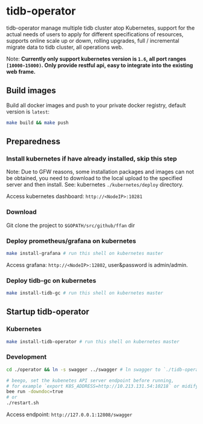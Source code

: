 # tidb-operator

tidb-operator manage multiple tidb cluster atop Kubernetes, support for the actual needs of users to apply for different specifications of resources, supports online scale up or dowm, rolling upgrades, full / incremental migrate data to tidb cluster, all operations web.

Note: **Currently only support kubernetes version is `1.6`, all port ranges `[10000-15000)`. Only provide restful api, easy to integrate into the existing web frame.**

## Build images

Build all docker images and push to your private docker registry, default version is `latest`:

  ```bash
  make build && make push
  ```

## Preparedness

### Install kubernetes if have already installed, skip this step

Note: Due to GFW reasons, some installation packages and images can not be obtained, you need to download to the local upload to the specified server and then install. See: kubernetes `./kubernetes/deploy` directory.

Access kubernetes dashboard: `http://<NodeIP>:10281`

### Download

Git clone the project to `$GOPATH/src/github/ffan` dir

### Deploy prometheus/grafana on kubernetes

```bash
make install-grafana # run this shell on kubernetes master
```

Access grafana: `http://<NodeIP>:12802`, user&password is admin/admin.

### Deploy tidb-gc on kubernetes

```bash
make install-tidb-gc # run this shell on kubernetes master
```

## Startup tidb-operator

### Kubernetes

```bash
make install-tidb-operator # run this shell on kubernetes master
```

### Development

```bash
cd ./operator && ln -s swagger ../swagger # ln swagger to `./tidb-operator`
```

```bash
# beego, set the kubenetes API server endpoint before running,
# for example `export K8S_ADDRESS=http://10.213.131.54:10218` or midify restart.sh
bee run -downdoc=true
# or
./restart.sh
```

Access endpoint: `http://127.0.0.1:12808/swagger`